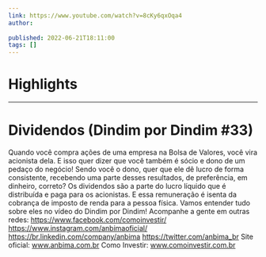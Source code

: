 ```yaml
---
link: https://www.youtube.com/watch?v=8cKy6qxOqa4
author: 
   
published: 2022-06-21T18:11:00
tags: []
---
```

# Highlights


---
# Dividendos (Dindim por Dindim #33)
Quando você compra ações de uma empresa na Bolsa de Valores, você vira acionista dela. E isso quer dizer que você também é sócio e dono de um pedaço do negócio! Sendo você o dono, quer que ele dê lucro de forma consistente, recebendo uma parte desses resultados, de preferência, em dinheiro, correto? Os dividendos são a parte do lucro líquido que é distribuída e paga para os acionistas. E essa remuneração é isenta da cobrança de imposto de renda para a pessoa física. Vamos entender tudo sobre eles no vídeo do Dindim por Dindim! Acompanhe a gente em outras redes: https://www.facebook.com/comoinvestir/ https://www.instagram.com/anbimaoficial/ https://br.linkedin.com/company/anbima https://twitter.com/anbima_br Site oficial: www.anbima.com.br Como Investir: www.comoinvestir.com.br